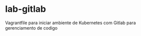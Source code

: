 # lab-gitlab
Vagrantfile para iniciar ambiente de Kubernetes com Gitlab para gerenciamento de codigo

